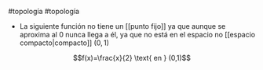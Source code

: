 #topología #topología 

- La siguiente función no tiene un [[punto fijo]] ya que aunque se aproxima al $0$ nunca llega a él, ya que no está en el espacio no [[espacio compacto|compacto]] $(0,1)$

$$f(x)=\frac{x}{2} \text{ en } (0,1)$$
